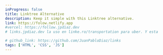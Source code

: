 ```yaml
---
inProgress: false
title: Linktree Alternative
description: Keep it simple with this Linktree alternative.
link: https://folow.netlify.app
#vercel: https://follow.jpdiaz.dev
# links.jpdiaz.dev la uso en linke.ro/transportation para uber. Y esta en el QR code del carro

# github_link: https://github.com/JuanPabloDiaz/links
tags: ['HTML', 'CSS', 'JS']
---
```

